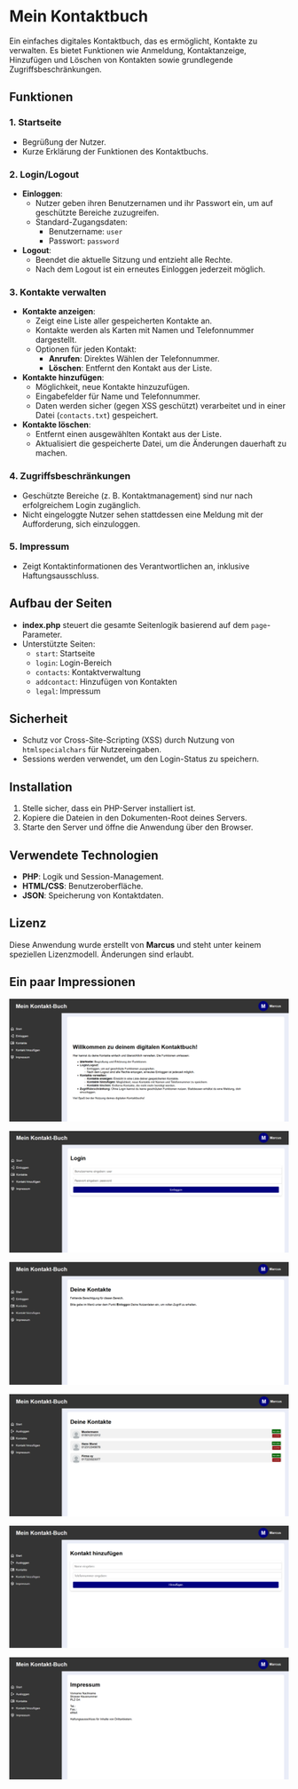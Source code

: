 # Mein Kontaktbuch

Ein einfaches digitales Kontaktbuch, das es ermöglicht, Kontakte zu verwalten. Es bietet Funktionen wie Anmeldung, Kontaktanzeige, Hinzufügen und Löschen von Kontakten sowie grundlegende Zugriffsbeschränkungen.

## Funktionen

### 1. **Startseite**
- Begrüßung der Nutzer.
- Kurze Erklärung der Funktionen des Kontaktbuchs.

### 2. **Login/Logout**
- **Einloggen**: 
  - Nutzer geben ihren Benutzernamen und ihr Passwort ein, um auf geschützte Bereiche zuzugreifen.
  - Standard-Zugangsdaten:
    - Benutzername: `user`
    - Passwort: `password`
- **Logout**: 
  - Beendet die aktuelle Sitzung und entzieht alle Rechte.
  - Nach dem Logout ist ein erneutes Einloggen jederzeit möglich.

### 3. **Kontakte verwalten**
- **Kontakte anzeigen**:
  - Zeigt eine Liste aller gespeicherten Kontakte an.
  - Kontakte werden als Karten mit Namen und Telefonnummer dargestellt.
  - Optionen für jeden Kontakt:
    - **Anrufen**: Direktes Wählen der Telefonnummer.
    - **Löschen**: Entfernt den Kontakt aus der Liste.
- **Kontakte hinzufügen**:
  - Möglichkeit, neue Kontakte hinzuzufügen.
  - Eingabefelder für Name und Telefonnummer.
  - Daten werden sicher (gegen XSS geschützt) verarbeitet und in einer Datei (`contacts.txt`) gespeichert.
- **Kontakte löschen**:
  - Entfernt einen ausgewählten Kontakt aus der Liste.
  - Aktualisiert die gespeicherte Datei, um die Änderungen dauerhaft zu machen.

### 4. **Zugriffsbeschränkungen**
- Geschützte Bereiche (z. B. Kontaktmanagement) sind nur nach erfolgreichem Login zugänglich.
- Nicht eingeloggte Nutzer sehen stattdessen eine Meldung mit der Aufforderung, sich einzuloggen.

### 5. **Impressum**
- Zeigt Kontaktinformationen des Verantwortlichen an, inklusive Haftungsausschluss.

## Aufbau der Seiten
- **index.php** steuert die gesamte Seitenlogik basierend auf dem `page`-Parameter.
- Unterstützte Seiten:
  - `start`: Startseite
  - `login`: Login-Bereich
  - `contacts`: Kontaktverwaltung
  - `addcontact`: Hinzufügen von Kontakten
  - `legal`: Impressum

## Sicherheit
- Schutz vor Cross-Site-Scripting (XSS) durch Nutzung von `htmlspecialchars` für Nutzereingaben.
- Sessions werden verwendet, um den Login-Status zu speichern.

## Installation
1. Stelle sicher, dass ein PHP-Server installiert ist.
2. Kopiere die Dateien in den Dokumenten-Root deines Servers.
3. Starte den Server und öffne die Anwendung über den Browser.

## Verwendete Technologien
- **PHP**: Logik und Session-Management.
- **HTML/CSS**: Benutzeroberfläche.
- **JSON**: Speicherung von Kontaktdaten.

## Lizenz
Diese Anwendung wurde erstellt von **Marcus** und steht unter keinem speziellen Lizenzmodell. Änderungen sind erlaubt.

## Ein paar Impressionen
![Startseite](readme_img/home.png)

![Login](readme_img/login.png)

![Kontaktseite](readme_img/contacts_false.png)

![Kontaktseite](readme_img/contacts_true.png)

![Kontakt hinzufügen](readme_img/add.png)

![Impressum](readme_img/legal.png)